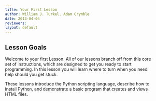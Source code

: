 ```yaml
---
title: Your First Lesson
author: William J. Turkel, Adam Crymble
date: 2013-04-04
reviewers: 
layout: default
---
```


Lesson Goals
------------

Welcome to your first Lesson. All of our lessons branch off from this
core set of instructions, which are designed to get you ready to start
programming. In this lesson you will learn where to turn when you need
help should you get stuck.

These lessons introduce the Python scripting language, describe how to
install Python, and demonstrate a basic program that creates and views
HTML files.
